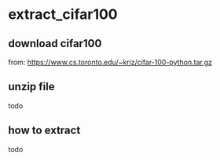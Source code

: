 # extract_cifar100

## download cifar100
from: https://www.cs.toronto.edu/~kriz/cifar-100-python.tar.gz

## unzip file
todo
## how to extract
todo